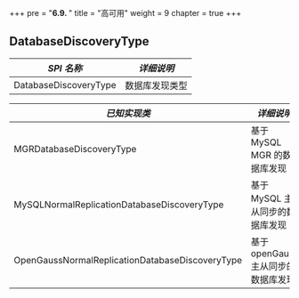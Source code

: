 +++
pre = "<b>6.9. </b>"
title = "高可用"
weight = 9
chapter = true
+++

## DatabaseDiscoveryType

| *SPI 名称*                                       | *详细说明*                     |
| ----------------------------------------------- | ----------------------------- |
| DatabaseDiscoveryType                           | 数据库发现类型                   |

| *已知实现类*                                      | *详细说明*                      |
| ----------------------------------------------- | ------------------------------ |
| MGRDatabaseDiscoveryType                        | 基于 MySQL MGR 的数据库发现       |
| MySQLNormalReplicationDatabaseDiscoveryType     | 基于 MySQL 主从同步的数据库发现     |
| OpenGaussNormalReplicationDatabaseDiscoveryType | 基于 openGauss 主从同步的数据库发现 |
